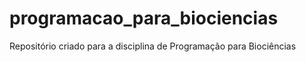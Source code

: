 # programacao_para_biociencias
Repositório criado para a disciplina de Programação para Biociências
